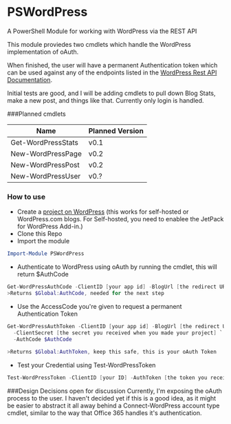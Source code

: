 # PSWordPress
A PowerShell Module for working with WordPress via the REST API

This module proviedes two cmdlets which handle the WordPress implementation of oAuth.

When finished, the user will have a permanent Authentication token which can be used against any of the endpoints listed in the [WordPress Rest API Documentation](https://developer.wordpress.com/docs/api/).  

Initial tests are good, and I will be adding cmdlets to pull down Blog Stats, make a new post, and things like that.  Currently only login is handled.

###Planned cmdlets

Name  | Planned Version
------------- | -------------
Get-WordPressStats | v0.1
New-WordPressPage | v0.2
New-WordPressPost | v0.2
New-WordPressUser | v0.?


### How to use

* Create a [project on WordPress](https://developer.wordpress.com/apps/) (this works for self-hosted or WordPress.com blogs.  For Self-hosted, you need to enablee the JetPack for WordPress Add-in.)
* Clone this Repo
* Import the module
```PowerShell
Import-Module PSWordPress
```
* Authenticate to WordPress using oAuth by running the cmdlet, this will return $AuthCode
```PowerShell
Get-WordPressAuthCode -ClientID [your app id] -BlogUrl [the redirect URL you specified]
>Returns $Global:AuthCode, needed for the next step 
```
* Use the AccessCode you're given to request a permanent Authentication Token
```PowerShell
Get-WordPressAuthToken -ClientID [your app id] -BlogUrl [the redirect URL you specified] `
  -ClientSecret [the secret you received when you made your project] `
  -AuthCode $AuthCode
  
>Returns $Global:AuthToken, keep this safe, this is your oAuth Token
```
* Test your Credential using Test-WordPressToken
```PowerShell
Test-WordPressToken -ClientID [your ID] -AuthToken [the token you received from the previous step]
```

###Design Decisions open for discussion
Currently, I'm exposing the oAuth process to the user.  I haven't decided yet if this is a good idea, as it might be easier to abstract it all away behind a Connect-WordPress account type cmdlet, similar to the way that Office 365 handles it's authentication.
